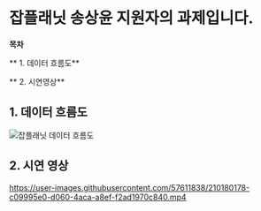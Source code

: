 # 잡플래닛 송상윤 지원자의 과제입니다.
**목차**

** 1. 데이터 흐름도**

** 2. 시연영상**


## 1. 데이터 흐름도
![잡플래닛 데이터 흐름도](https://user-images.githubusercontent.com/57611838/210180116-3a331029-3522-4ce0-9eae-3e502b4e1fda.png)

## 2. 시연 영상
https://user-images.githubusercontent.com/57611838/210180178-c09995e0-d060-4aca-a8ef-f2ad1970c840.mp4

